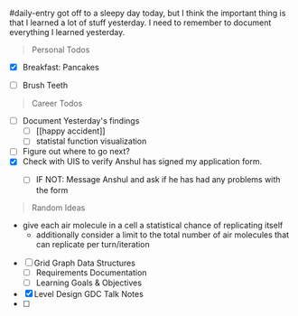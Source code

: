 #daily-entry 
got off to a sleepy day today, but I think the important thing is that I learned a lot of stuff yesterday.  I need to remember to document everything I learned yesterday.

> Personal Todos
- [x] Breakfast: Pancakes
- [ ] Brush Teeth


> Career Todos
- [ ] Document Yesterday's findings
	- [ ] [[happy accident]]
	- [ ] statistal function visualization
- [ ] Figure out where to go next?
- [x] Check with UIS to verify Anshul has signed my application form.
	- [ ] IF NOT: Message Anshul and ask if he has had any problems with the form


> Random Ideas

- give each air molecule in a cell a statistical chance of replicating itself
	- additionally consider a limit to the total number of air molecules that can replicate per turn/iteration




- [ ] Grid Graph Data Structures
	- [ ] Requirements Documentation
	- [ ] Learning Goals & Objectives
- [x] Level Design GDC Talk Notes
- [ ] 
